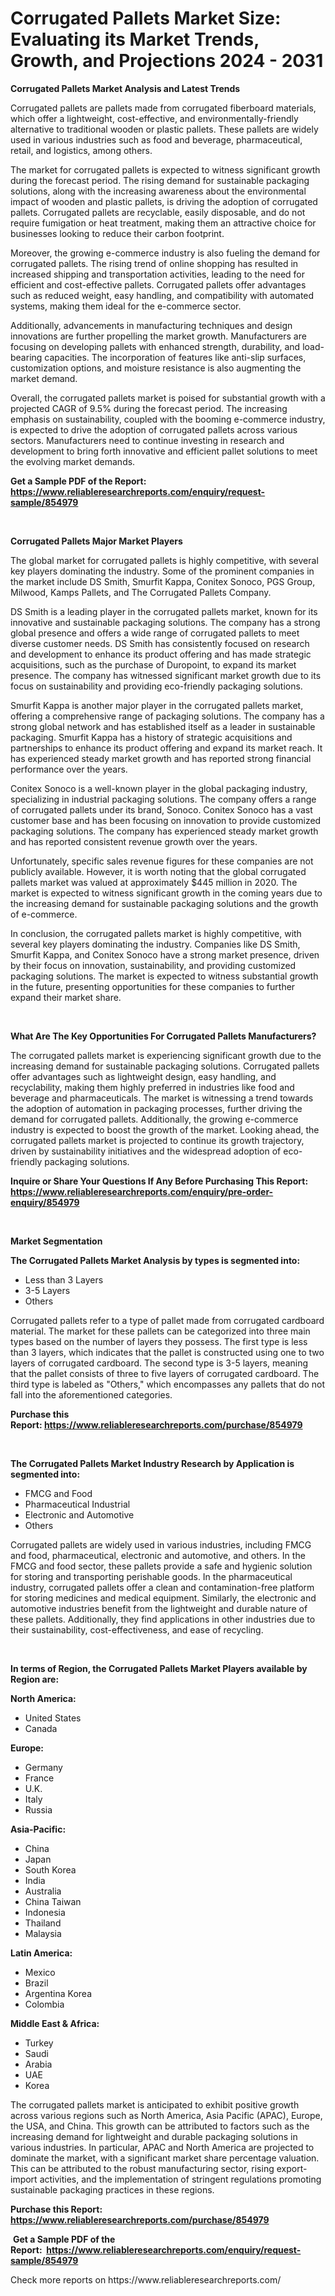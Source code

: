 <p><h1>Corrugated Pallets Market Size: Evaluating its Market Trends, Growth, and Projections 2024 - 2031</h1></p><p><strong>Corrugated Pallets Market Analysis and Latest Trends</strong></p>
<p><p>Corrugated pallets are pallets made from corrugated fiberboard materials, which offer a lightweight, cost-effective, and environmentally-friendly alternative to traditional wooden or plastic pallets. These pallets are widely used in various industries such as food and beverage, pharmaceutical, retail, and logistics, among others.</p><p>The market for corrugated pallets is expected to witness significant growth during the forecast period. The rising demand for sustainable packaging solutions, along with the increasing awareness about the environmental impact of wooden and plastic pallets, is driving the adoption of corrugated pallets. Corrugated pallets are recyclable, easily disposable, and do not require fumigation or heat treatment, making them an attractive choice for businesses looking to reduce their carbon footprint.</p><p>Moreover, the growing e-commerce industry is also fueling the demand for corrugated pallets. The rising trend of online shopping has resulted in increased shipping and transportation activities, leading to the need for efficient and cost-effective pallets. Corrugated pallets offer advantages such as reduced weight, easy handling, and compatibility with automated systems, making them ideal for the e-commerce sector.</p><p>Additionally, advancements in manufacturing techniques and design innovations are further propelling the market growth. Manufacturers are focusing on developing pallets with enhanced strength, durability, and load-bearing capacities. The incorporation of features like anti-slip surfaces, customization options, and moisture resistance is also augmenting the market demand.</p><p>Overall, the corrugated pallets market is poised for substantial growth with a projected CAGR of 9.5% during the forecast period. The increasing emphasis on sustainability, coupled with the booming e-commerce industry, is expected to drive the adoption of corrugated pallets across various sectors. Manufacturers need to continue investing in research and development to bring forth innovative and efficient pallet solutions to meet the evolving market demands.</p></p>
<p><strong>Get a Sample PDF of the Report:&nbsp; <a href="https://www.reliableresearchreports.com/enquiry/request-sample/854979">https://www.reliableresearchreports.com/enquiry/request-sample/854979</a></strong></p>
<p>&nbsp;</p>
<p><strong>Corrugated Pallets Major Market Players</strong></p>
<p><p>The global market for corrugated pallets is highly competitive, with several key players dominating the industry. Some of the prominent companies in the market include DS Smith, Smurfit Kappa, Conitex Sonoco, PGS Group, Milwood, Kamps Pallets, and The Corrugated Pallets Company.</p><p>DS Smith is a leading player in the corrugated pallets market, known for its innovative and sustainable packaging solutions. The company has a strong global presence and offers a wide range of corrugated pallets to meet diverse customer needs. DS Smith has consistently focused on research and development to enhance its product offering and has made strategic acquisitions, such as the purchase of Duropoint, to expand its market presence. The company has witnessed significant market growth due to its focus on sustainability and providing eco-friendly packaging solutions.</p><p>Smurfit Kappa is another major player in the corrugated pallets market, offering a comprehensive range of packaging solutions. The company has a strong global network and has established itself as a leader in sustainable packaging. Smurfit Kappa has a history of strategic acquisitions and partnerships to enhance its product offering and expand its market reach. It has experienced steady market growth and has reported strong financial performance over the years.</p><p>Conitex Sonoco is a well-known player in the global packaging industry, specializing in industrial packaging solutions. The company offers a range of corrugated pallets under its brand, Sonoco. Conitex Sonoco has a vast customer base and has been focusing on innovation to provide customized packaging solutions. The company has experienced steady market growth and has reported consistent revenue growth over the years.</p><p>Unfortunately, specific sales revenue figures for these companies are not publicly available. However, it is worth noting that the global corrugated pallets market was valued at approximately $445 million in 2020. The market is expected to witness significant growth in the coming years due to the increasing demand for sustainable packaging solutions and the growth of e-commerce.</p><p>In conclusion, the corrugated pallets market is highly competitive, with several key players dominating the industry. Companies like DS Smith, Smurfit Kappa, and Conitex Sonoco have a strong market presence, driven by their focus on innovation, sustainability, and providing customized packaging solutions. The market is expected to witness substantial growth in the future, presenting opportunities for these companies to further expand their market share.</p></p>
<p>&nbsp;</p>
<p><strong>What Are The Key Opportunities For Corrugated Pallets Manufacturers?</strong></p>
<p><p>The corrugated pallets market is experiencing significant growth due to the increasing demand for sustainable packaging solutions. Corrugated pallets offer advantages such as lightweight design, easy handling, and recyclability, making them highly preferred in industries like food and beverage and pharmaceuticals. The market is witnessing a trend towards the adoption of automation in packaging processes, further driving the demand for corrugated pallets. Additionally, the growing e-commerce industry is expected to boost the growth of the market. Looking ahead, the corrugated pallets market is projected to continue its growth trajectory, driven by sustainability initiatives and the widespread adoption of eco-friendly packaging solutions.</p></p>
<p><strong>Inquire or Share Your Questions If Any Before Purchasing This Report: <a href="https://www.reliableresearchreports.com/enquiry/pre-order-enquiry/854979">https://www.reliableresearchreports.com/enquiry/pre-order-enquiry/854979</a></strong></p>
<p>&nbsp;</p>
<p><strong>Market Segmentation</strong></p>
<p><strong>The Corrugated Pallets Market Analysis by types is segmented into:</strong></p>
<p><ul><li>Less than 3 Layers</li><li>3-5 Layers</li><li>Others</li></ul></p>
<p><p>Corrugated pallets refer to a type of pallet made from corrugated cardboard material. The market for these pallets can be categorized into three main types based on the number of layers they possess. The first type is less than 3 layers, which indicates that the pallet is constructed using one to two layers of corrugated cardboard. The second type is 3-5 layers, meaning that the pallet consists of three to five layers of corrugated cardboard. The third type is labeled as "Others," which encompasses any pallets that do not fall into the aforementioned categories.</p></p>
<p><strong>Purchase this Report:&nbsp;<a href="https://www.reliableresearchreports.com/purchase/854979">https://www.reliableresearchreports.com/purchase/854979</a></strong></p>
<p>&nbsp;</p>
<p><strong>The Corrugated Pallets Market Industry Research by Application is segmented into:</strong></p>
<p><ul><li>FMCG and Food</li><li>Pharmaceutical Industrial</li><li>Electronic and Automotive</li><li>Others</li></ul></p>
<p><p>Corrugated pallets are widely used in various industries, including FMCG and food, pharmaceutical, electronic and automotive, and others. In the FMCG and food sector, these pallets provide a safe and hygienic solution for storing and transporting perishable goods. In the pharmaceutical industry, corrugated pallets offer a clean and contamination-free platform for storing medicines and medical equipment. Similarly, the electronic and automotive industries benefit from the lightweight and durable nature of these pallets. Additionally, they find applications in other industries due to their sustainability, cost-effectiveness, and ease of recycling.</p></p>
<p>&nbsp;</p>
<p><strong>In terms of Region, the Corrugated Pallets Market Players available by Region are:</strong></p>
<p>
    <p> <strong> North America: </strong>
        <ul>
            <li>United States</li>
            <li>Canada</li>
        </ul>
        </p> 
    <p> <strong> Europe: </strong>
        <ul>
            <li>Germany</li>
            <li>France</li>
            <li>U.K.</li>
            <li>Italy</li>
            <li>Russia</li>
        </ul>
        </p> 
    <p> <strong> Asia-Pacific: </strong>
        <ul>
            <li>China</li>
            <li>Japan</li>
            <li>South Korea</li>
            <li>India</li>
            <li>Australia</li>
            <li>China Taiwan</li>
            <li>Indonesia</li>
            <li>Thailand</li>
            <li>Malaysia</li>
        </ul>
        </p> 
    <p> <strong> Latin America: </strong>
        <ul>
            <li>Mexico</li>
            <li>Brazil</li>
            <li>Argentina Korea</li>
            <li>Colombia</li>
        </ul>
        </p> 
    <p> <strong> Middle East & Africa: </strong>
        <ul>
            <li>Turkey</li>
            <li>Saudi</li>
            <li>Arabia</li>
            <li>UAE</li>
            <li>Korea</li>
        </ul>
    </p>
    </p>
<p><p>The corrugated pallets market is anticipated to exhibit positive growth across various regions such as North America, Asia Pacific (APAC), Europe, the USA, and China. This growth can be attributed to factors such as the increasing demand for lightweight and durable packaging solutions in various industries. In particular, APAC and North America are projected to dominate the market, with a significant market share percentage valuation. This can be attributed to the robust manufacturing sector, rising export-import activities, and the implementation of stringent regulations promoting sustainable packaging practices in these regions.</p></p>
<p><strong>Purchase this Report: <a href="https://www.reliableresearchreports.com/purchase/854979">https://www.reliableresearchreports.com/purchase/854979</a></strong></p>
<p>&nbsp;<strong>Get a Sample PDF of the Report:&nbsp;&nbsp;<a href="https://www.reliableresearchreports.com/enquiry/request-sample/854979">https://www.reliableresearchreports.com/enquiry/request-sample/854979</a></strong></p>
<p><strong></strong></p>
<p>Check more reports on https://www.reliableresearchreports.com/</p>